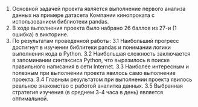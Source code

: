 1. Основной задачей проекта является выполнение первого анализа данных на примере датасета Компании кинопроката 
с использованием библиотеки pandas.  
2. В ходе выполнения проекта было набрано 26 баллов из 27-и (1 ошибка) в викторине.
3. По результатам проведенной работы:
   3.1 Наибольший прогресс достигнут в изучении библитеки pandas и понимании логики выполнения кода в Python.
   3.2 Наибольшая сложность заключается в запоминании синтаксиса Python, что выразилось в поиске правильного написания в 
       сети Internet.
   3.3 Наиболее интересным и полезным при выполнении проекта явилось само выполнение проекта.
   3.4 Главным результатом при выполнении проекта явилось реальное знакомство с работой аналитка данных. 
   3.5 Выбранная стратегия изучения (в среднем 3-4 часа в день) является оптимальной.
